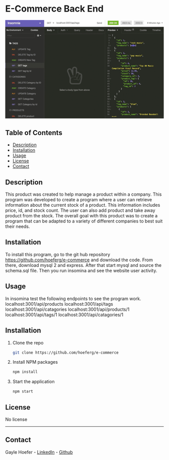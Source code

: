 # E-Commerce Back End

<img src = "backend.png" />

## Table of Contents  
* [Description](##Description)  
* [Installation](##Installation)  
* [Usage](##Usage)  
* [License](##License)  
* [Contact](##Contact)  

## Description

This product was created to help manage a product within a company. This program was developed to create a program where a user can retrieve information about the current stock of a product. This information includes price, id, and stock count. The user can also add product and take away product from the stock. The overall goal with this product was to create a program that can be adapted to a variety of different companies to best suit their needs. 

## Installation

To install this program, go to the git hub repository https://github.com/hoeferg/e-commerce and download the code. From there, download mysql 2 and express. After that start mysql and source the schema.sql file. Then you run insomina and see the website user activity.

## Usage

In insomina test the following endpoints to see the program work.
localhost:3001/api/products
localhost:3001/api/tags
localhost:3001/api/catagories
localhost:3001/api/products/1
localhost:3001/api/tags/1
localhost:3001/api/catagories/1

## Installation

1. Clone the repo
   ```sh
   git clone https://github.com/hoeferg/e-commerce
   ```
2. Install NPM packages
   ```sh
   npm install
   ```
3. Start the application
   ```sh
   npm start


## License

No license

---

## Contact
Gayle Hoefer - [LinkedIn](https://www.linkedin.com/in/gayle-hoefer-61a2a3124/) - [Github](https://github.com/hoeferg)
